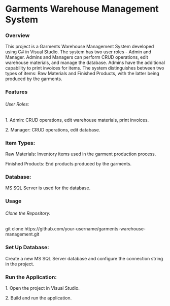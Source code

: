 <h1>Garments Warehouse Management System</h1>
<h3>Overview</h3>
<p>This project is a Garments Warehouse Management System developed using C# in Visual Studio. The system has two user roles - Admin and Manager. Admins and Managers can perform CRUD operations, edit warehouse materials, and manage the database. Admins have the additional capability to print invoices for items. The system distinguishes between two types of items: Raw Materials and Finished Products, with the latter being produced by the garments.</p>

<h3>Features</h3>
<h6>User Roles:</h6>
<p>1. Admin: CRUD operations, edit warehouse materials, print invoices.</p>
<p>2. Manager: CRUD operations, edit database.</p>

<h3>Item Types:</h3>
<p>Raw Materials: Inventory items used in the garment production process.</p>
<p>Finished Products: End products produced by the garments.</p>

<h3>Database:</h3>
<p>MS SQL Server is used for the database.</p>


<h3>Usage</h3>
<h6>Clone the Repository:</h6>
<p>git clone https://github.com/your-username/garments-warehouse-management.git</p>

<h3>Set Up Database:</h3>
<p>Create a new MS SQL Server database and configure the connection string in the project.</p>

<h3>Run the Application:</h3>
<p>1. Open the project in Visual Studio.</p>
<p>2. Build and run the application.</p>
